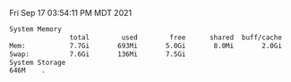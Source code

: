 Fri Sep 17 03:54:11 PM MDT 2021
```bash
System Memory
               total        used        free      shared  buff/cache   available
Mem:           7.7Gi       693Mi       5.0Gi       8.0Mi       2.0Gi       6.7Gi
Swap:          7.6Gi       136Mi       7.5Gi
System Storage
646M	.
```
```bash
